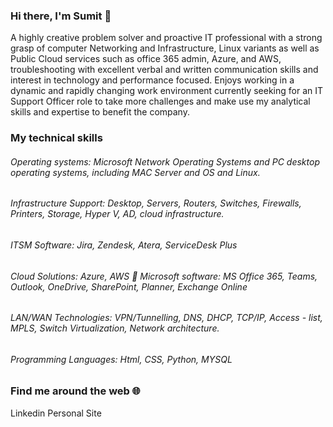 ### Hi there, I'm Sumit 👋

A highly creative problem solver and proactive IT professional with a strong grasp of computer Networking and Infrastructure, Linux variants as well as Public Cloud services such as office 365 admin, Azure, and AWS, troubleshooting with excellent verbal and written communication skills and interest in technology and performance focused. Enjoys working in a dynamic and rapidly changing work environment currently seeking for an IT Support Officer role to take more challenges and make use my analytical skills and expertise to benefit the company.

### My technical skills

###### Operating systems: Microsoft Network Operating Systems and PC desktop operating systems, including MAC Server and OS and Linux.
###### Infrastructure Support: Desktop, Servers, Routers, Switches, Firewalls, Printers, Storage, Hyper V, AD, cloud infrastructure. 
###### ITSM Software: Jira, Zendesk, Atera, ServiceDesk Plus 
###### Cloud Solutions: Azure, AWS  Microsoft software: MS Office 365, Teams, Outlook, OneDrive, SharePoint, Planner, Exchange Online 
###### LAN/WAN Technologies: VPN/Tunnelling, DNS, DHCP, TCP/IP, Access - list, MPLS, Switch Virtualization, Network architecture. 
###### Programming Languages: Html, CSS, Python, MYSQL

### Find me around the web 🌐
Linkedin 
Personal Site
